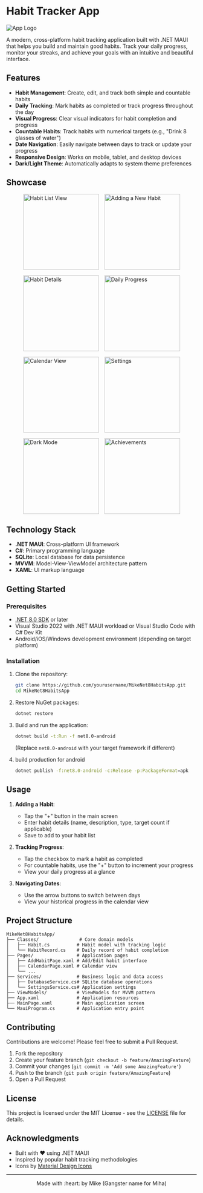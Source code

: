 # Habit Tracker App

![App Logo](showcase/pic0.png)

A modern, cross-platform habit tracking application built with .NET MAUI that helps you build and maintain good habits. Track your daily progress, monitor your streaks, and achieve your goals with an intuitive and beautiful interface.

## Features

- **Habit Management**: Create, edit, and track both simple and countable habits
- **Daily Tracking**: Mark habits as completed or track progress throughout the day
- **Visual Progress**: Clear visual indicators for habit completion and progress
- **Countable Habits**: Track habits with numerical targets (e.g., "Drink 8 glasses of water")
- **Date Navigation**: Easily navigate between days to track or update your progress
- **Responsive Design**: Works on mobile, tablet, and desktop devices
- **Dark/Light Theme**: Automatically adapts to system theme preferences

## Showcase

<div style="display: flex; flex-wrap: wrap; gap: 15px; justify-content: center;">
  <img src="showcase/pic1.png" width="200" alt="Habit List View">
  <img src="showcase/pic2.png" width="200" alt="Adding a New Habit">
  <img src="showcase/pic3.png" width="200" alt="Habit Details">
  <img src="showcase/pic4.png" width="200" alt="Daily Progress">
  <img src="showcase/pic5.png" width="200" alt="Calendar View">
  <img src="showcase/pic6.png" width="200" alt="Settings">
  <img src="showcase/pic7.png" width="200" alt="Dark Mode">
  <img src="showcase/pic8.png" width="200" alt="Achievements">
</div>

## Technology Stack

- **.NET MAUI**: Cross-platform UI framework
- **C#**: Primary programming language
- **SQLite**: Local database for data persistence
- **MVVM**: Model-View-ViewModel architecture pattern
- **XAML**: UI markup language

## Getting Started

### Prerequisites

- [.NET 8.0 SDK](https://dotnet.microsoft.com/download/dotnet/8.0) or later
- Visual Studio 2022 with .NET MAUI workload or Visual Studio Code with C# Dev Kit
- Android/iOS/Windows development environment (depending on target platform)

### Installation

1. Clone the repository:
   ```bash
   git clone https://github.com/yourusername/MikeNet8HabitsApp.git
   cd MikeNet8HabitsApp
   ```

2. Restore NuGet packages:
   ```bash
   dotnet restore
   ```

3. Build and run the application:
   ```bash
   dotnet build -t:Run -f net8.0-android
   ```
   (Replace `net8.0-android` with your target framework if different)


4. build production for android
   ```bash
   dotnet publish -f:net8.0-android -c:Release -p:PackageFormat=apk
   ```

## Usage

1. **Adding a Habit**:
   - Tap the "+" button in the main screen
   - Enter habit details (name, description, type, target count if applicable)
   - Save to add to your habit list

2. **Tracking Progress**:
   - Tap the checkbox to mark a habit as completed
   - For countable habits, use the "+" button to increment your progress
   - View your daily progress at a glance

3. **Navigating Dates**:
   - Use the arrow buttons to switch between days
   - View your historical progress in the calendar view

## Project Structure

```
MikeNet8HabitsApp/
├── Classes/               # Core domain models
│   ├── Habit.cs          # Habit model with tracking logic
│   └── HabitRecord.cs    # Daily record of habit completion
├── Pages/                # Application pages
│   ├── AddHabitPage.xaml # Add/Edit habit interface
│   ├── CalendarPage.xaml # Calendar view
│   └── ...
├── Services/             # Business logic and data access
│   ├── DatabaseService.cs# SQLite database operations
│   └── SettingsService.cs# Application settings
├── ViewModels/           # ViewModels for MVVM pattern
├── App.xaml              # Application resources
├── MainPage.xaml         # Main application screen
└── MauiProgram.cs        # Application entry point
```

## Contributing

Contributions are welcome! Please feel free to submit a Pull Request.

1. Fork the repository
2. Create your feature branch (`git checkout -b feature/AmazingFeature`)
3. Commit your changes (`git commit -m 'Add some AmazingFeature'`)
4. Push to the branch (`git push origin feature/AmazingFeature`)
5. Open a Pull Request

## License

This project is licensed under the MIT License - see the [LICENSE](LICENSE) file for details.

## Acknowledgments

- Built with ❤️ using .NET MAUI
- Inspired by popular habit tracking methodologies
- Icons by [Material Design Icons](https://materialdesignicons.com/)

---

<div align="center">
  Made with :heart: by Mike (Gangster name for Miha)
</div>

